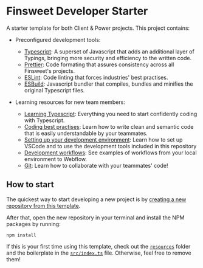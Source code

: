 # Finsweet Developer Starter

A starter template for both Client & Power projects. This project contains:

- Preconfigured development tools:

  - [Typescript](https://www.typescriptlang.org/): A superset of Javascript that adds an additional layer of Typings, bringing more security and efficiency to the written code.
  - [Prettier](https://prettier.io/): Code formating that assures consistency across all Finsweet's projects.
  - [ESLint](https://eslint.org/): Code linting that forces industries' best practises.
  - [ESBuild](https://esbuild.github.io/): Javascript bundler that compiles, bundles and minifies the original Typescript files.

- Learning resources for new team members:

  - [Learning Typescript](https://github.com/finsweet/developer-starter/tree/master/resources/typescript): Everything you need to start confidently coding with Typescript.
  - [Coding best practises](https://github.com/finsweet/developer-starter/tree/master/resources/best-practises): Learn how to write clean and semantic code that is easily understandable by your teammates.
  - [Setting up your development environment](https://github.com/finsweet/developer-starter/tree/master/resources/dev-environment): Learn how to set up VSCode and to use the development tools included in this repository
  - [Development workflows](https://github.com/finsweet/developer-starter/tree/master/resources/dev-workflows): See examples of workflows from your local environment to Webflow.
  - [Git](https://github.com/finsweet/developer-starter/tree/master/resources/git): Learn how to collaborate with your teammates' code!

## How to start

The quickest way to start developing a new project is by [creating a new repository from this template](https://docs.github.com/en/github/creating-cloning-and-archiving-repositories/creating-a-repository-from-a-template#creating-a-repository-from-a-template).

After that, open the new repository in your terminal and install the NPM packages by running:

```
npm install
```

If this is your first time using this template, check out the [`resources`](https://github.com/finsweet/developer-starter/tree/master/resources) folder and the boilerplate in the [`src/index.ts`](https://github.com/finsweet/developer-starter/blob/master/src/index.ts) file. Otherwise, feel free to remove them!
